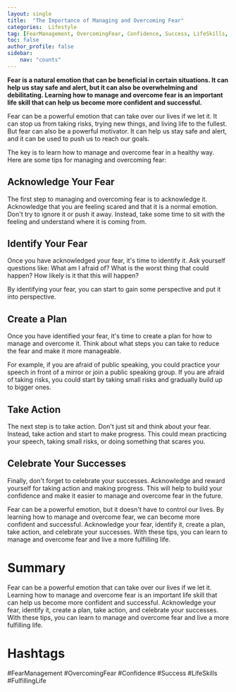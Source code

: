 ```yaml
---
layout: single
title:  "The Importance of Managing and Overcoming Fear"
categories:  Lifestyle
tag: [FearManagement, OvercomingFear, Confidence, Success, LifeSkills, FulfillingLife, ]
toc: false
author_profile: false
sidebar:
    nav: "counts"
---
```

    
**Fear is a natural emotion that can be beneficial in certain situations. It can help us stay safe and alert, but it can also be overwhelming and debilitating. Learning how to manage and overcome fear is an important life skill that can help us become more confident and successful.**

Fear can be a powerful emotion that can take over our lives if we let it. It can stop us from taking risks, trying new things, and living life to the fullest. But fear can also be a powerful motivator. It can help us stay safe and alert, and it can be used to push us to reach our goals. 

The key is to learn how to manage and overcome fear in a healthy way. Here are some tips for managing and overcoming fear:

## Acknowledge Your Fear

The first step to managing and overcoming fear is to acknowledge it. Acknowledge that you are feeling scared and that it is a normal emotion. Don't try to ignore it or push it away. Instead, take some time to sit with the feeling and understand where it is coming from.

## Identify Your Fear

Once you have acknowledged your fear, it's time to identify it. Ask yourself questions like: What am I afraid of? What is the worst thing that could happen? How likely is it that this will happen?

By identifying your fear, you can start to gain some perspective and put it into perspective.

## Create a Plan

Once you have identified your fear, it's time to create a plan for how to manage and overcome it. Think about what steps you can take to reduce the fear and make it more manageable.

For example, if you are afraid of public speaking, you could practice your speech in front of a mirror or join a public speaking group. If you are afraid of taking risks, you could start by taking small risks and gradually build up to bigger ones.

## Take Action

The next step is to take action. Don't just sit and think about your fear. Instead, take action and start to make progress. This could mean practicing your speech, taking small risks, or doing something that scares you.

## Celebrate Your Successes

Finally, don't forget to celebrate your successes. Acknowledge and reward yourself for taking action and making progress. This will help to build your confidence and make it easier to manage and overcome fear in the future.

Fear can be a powerful emotion, but it doesn't have to control our lives. By learning how to manage and overcome fear, we can become more confident and successful. Acknowledge your fear, identify it, create a plan, take action, and celebrate your successes. With these tips, you can learn to manage and overcome fear and live a more fulfilling life.

# Summary

Fear can be a powerful emotion that can take over our lives if we let it. Learning how to manage and overcome fear is an important life skill that can help us become more confident and successful. Acknowledge your fear, identify it, create a plan, take action, and celebrate your successes. With these tips, you can learn to manage and overcome fear and live a more fulfilling life. 

# Hashtags

#FearManagement #OvercomingFear #Confidence #Success #LifeSkills #FulfillingLife